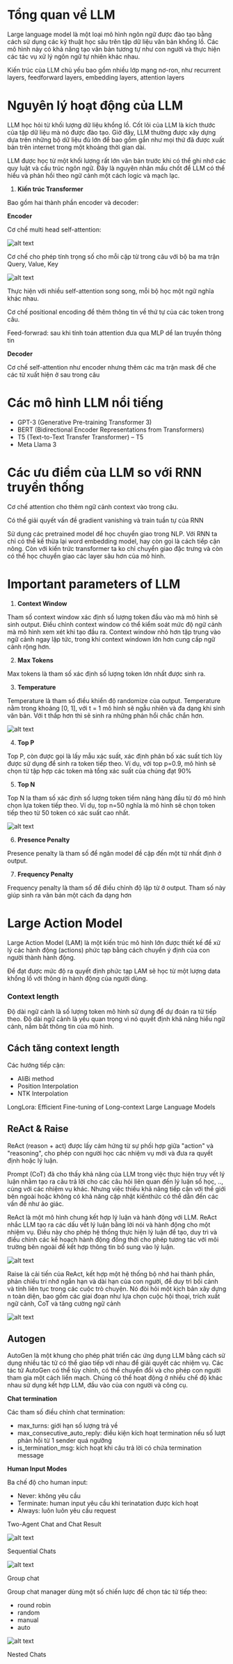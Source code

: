 # Tổng quan về LLM
Large language model là một loại mô hình ngôn ngữ được đào tạo bằng cách sử dụng các kỹ thuật học sâu trên tập dữ liệu văn bản khổng lồ. Các mô hình này có khả năng tạo văn bản tương tự như con người và thực hiện các tác vụ xử lý ngôn ngữ tự nhiên khác nhau.

Kiến trúc của LLM chủ yếu bao gồm nhiều lớp mạng nơ-ron, như recurrent layers, feedforward layers, embedding layers, attention layers

# Nguyên lý hoạt động của LLM

LLM học hỏi từ khối lượng dữ liệu khổng lồ. Cốt lõi của LLM là kích thước của tập dữ liệu mà nó được đào tạo. Giờ đây, LLM thường được xây dựng dựa trên những bộ dữ liệu đủ lớn để bao gồm gần như mọi thứ đã được xuất bản trên internet trong một khoảng thời gian dài.

LLM được học từ một khối lượng rất lớn văn bản trước khi có thể ghi nhớ các quy luật và cấu trúc ngôn ngữ. Đây là nguyên nhân mấu chốt để LLM có thể hiểu và phản hồi theo ngữ cảnh một cách logic và mạch lạc.

1. **Kiến trúc Transformer**

Bao gồm hai thành phần encoder và decoder:

**Encoder**

Cơ chế multi head self-attention: 

![alt text](image.png)

Cơ chế cho phép tính trọng số cho mỗi cặp từ trong câu với bộ ba ma trận Query, Value, Key

![alt text](image-1.png)

Thực hiện với nhiều self-attention song song, mỗi bộ học một ngữ nghĩa khác nhau.

Cơ chế positional encoding để thêm thông tin về thứ tự của các token trong câu.

Feed-forwrad: sau khi tính toán attention đưa qua MLP dể lan truyền thông tin

**Decoder**
 
 Cơ chế self-attention như encoder nhưng thêm các ma trận mask để che các từ xuất hiện ở sau trong câu

# Các mô hình LLM nổi tiếng

* GPT-3 (Generative Pre-training Transformer 3)
* BERT (Bidirectional Encoder Representations from Transformers)
* T5 (Text-to-Text Transfer Transformer) – T5
* Meta Llama 3

# Các ưu điểm của LLM so với RNN truyền thống

Cơ chế attention cho thêm ngữ cảnh context vào trong câu. 

Có thể giải quyết vấn đề gradient vanishing và train tuần tự của RNN

Sử dụng các pretrained model để học chuyển giao trong NLP. Với RNN ta chỉ có thể kế thừa lại word embedding model, hay còn gọi là cách tiếp cận nông. Còn với kiến trức transformer ta ko chỉ chuyển giao đặc trưng và còn có thể học chuyển giao các layer sâu hơn của mô hình.

# Important parameters of LLM

1. **Context Window**

Tham số context window xác định số lượng token đầu vào mà mô hình sẽ sinh output. Điều chỉnh context window có thể kiểm soát mức độ ngữ cảnh mà mô hình xem xét khi tạo đầu ra. Context window nhỏ hơn tập trung vào ngữ cảnh ngay lập tức, trong khi context windown lớn hơn cung cấp ngữ cảnh rộng hơn. 

2. **Max Tokens**

Max tokens là tham số xác định số lượng token lớn nhất được sinh ra. 

3. **Temperature**

Temperature là tham số điều khiển độ randomize của output. Temperature nằm trong khoảng [0, 1], với t = 1 mô hình sẽ ngẫu nhiên và đa dạng khi sinh văn bản. Với t thấp hơn thì sẽ sinh ra những phản hổi chắc chắn hơn.

![alt text](image-6.png)

4. **Top P**

Top P, còn được gọi là lấy mẫu xác suất, xác định phân bố xác suất tích lũy được sử dụng để sinh ra token tiếp theo. Ví dụ, với top p=0.9, mô hình sẽ chọn từ tập hợp các token mà tổng xác suất của chúng đạt 90%

5. **Top N**

Top N la tham số xác định số lượng token tiềm năng hàng đầu từ đó mô hình chọn lựa token tiếp theo. Ví dụ, top n=50 nghĩa là mô hình sẽ chọn token tiếp theo từ 50 token có xác suất cao nhất.

![alt text](image-7.png)

6. **Presence Penalty**

Presence penalty là tham số để ngăn model đề cập đến một từ nhất định ở output.

7. **Frequency Penalty**

Frequency penalty là tham số để điều chỉnh độ lặp từ ở output. Tham số này giúp sinh ra văn bản một cách đa dạng hơn

# Large Action Model

Large Action Model (LAM) là một kiến trúc mô hình lớn được thiết kế để xử lý các hành động (actions) phức tạp bằng cách chuyển ý định của con người thành hành động. 

Để đạt được mức độ ra quyết định phức tạp LAM sẽ học từ một lượng data khổng lồ với thông in hành động của người dùng.

### Context length

Độ dài ngữ cảnh là số lượng token mô hình sử dụng để dự đoán ra từ tiếp theo. Độ dài ngữ cảnh là yếu quan trọng vì nó quyết định khă năng hiểu ngữ cảnh, nắm bắt thông tin của mô hình.

## Cách tăng context length

Các hướng tiếp cận:
* AliBi method
* Position Interpolation
* NTK Interpolation 

LongLora: Efficient Fine-tuning of Long-context Large Language Models

## ReAct & Raise

ReAct (reason + act) được lấy cảm hứng từ sự phối hợp giữa "action" và "reasoning", cho phép con người học các nhiệm vụ mới và đưa ra quyết định hoặc lý luận.

Prompt (CoT) đã cho thấy khả năng của LLM trong việc thực hiện truy vết lý luận nhằm tạo ra câu trả lời cho các câu hỏi liên quan đến lý luận số học, .., cùng với các nhiệm vụ khác. Nhưng việc thiếu khả năng tiếp cận với thế giới bên ngoài hoặc không có khả năng cập nhật kiến ​​thức có thể dẫn đến các vấn đề như ảo giác.

ReAct là một mô hình chung kết hợp lý luận và hành động với LLM. ReAct nhắc LLM tạo ra các dấu vết lý luận bằng lời nói và hành động cho một nhiệm vụ. Điều này cho phép hệ thống thực hiện lý luận để tạo, duy trì và điều chỉnh các kế hoạch hành động đồng thời cho phép tương tác với môi trường bên ngoài để kết hợp thông tin bổ sung vào lý luận.

![alt text](image-2.png)

Raise là cải tiến của ReAct, kết hợp một hệ thống bộ nhớ hai thành phần, phản chiếu trí nhớ ngắn hạn và dài hạn của con người, để duy trì bối cảnh và tính liên tục
trong các cuộc trò chuyện. Nó đòi hỏi một kịch bản xây dựng n toàn diện, bao gồm các giai đoạn như lựa chọn cuộc hội thoại, trích xuất ngữ cảnh, CoT và tăng cường ngữ cảnh

![alt text](image-3.png)

## Autogen

AutoGen là một khung cho phép phát triển các ứng dụng LLM bằng cách sử dụng nhiều tác tử có thể giao tiếp với nhau để giải quyết các nhiệm vụ. Các tác tử AutoGen có thể tùy chỉnh, có thể chuyển đổi và cho phép con người tham gia một cách liền mạch. Chúng có thể hoạt động ở nhiều chế độ khác nhau sử dụng kết hợp LLM, đầu vào của con người và công cụ.

**Chat termination**

Các tham số điều chỉnh chat termination:
* max_turns: giới hạn số lượng trả về
* max_consecutive_auto_reply: điều kiện kích hoạt termination nếu số lượt phản hồi từ 1 sender quá ngưỡng
* is_termination_msg: kích hoạt khi câu trả lời có chứa termination message

**Human Input Modes**

Ba chế độ cho human input:
* Never: không yêu cầu
* Terminate: human input yêu cầu khi terinatation được kích hoạt
* Always: luôn luôn yêu cầu request  

Two-Agent Chat and Chat Result

![alt text](image-4.png)

Sequential Chats

![alt text](image-5.png)

Group chat

Group chat manager dùng một số chiến lược để chọn tác tử tiếp theo:
* round robin
* random
* manual
* auto

![alt text](image-8.png)

Nested Chats
